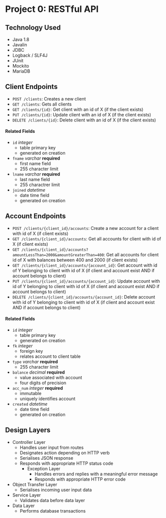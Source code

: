 # Project 0: RESTful API

## Technology Used
- Java 1.8
- Javalin
- JDBC
- Logback / SLF4J
- JUnit
- Mockito
- MariaDB

## Client Endpoints
- `POST /clients`: Creates a new client
- `GET /clients`: Gets all clients
- `GET /clients/{id}`: Get client with an id of X (if the client exists)
- `PUT /clients/{id}`: Update client with an id of X (if the client exists)
- `DELETE /clients/{id}`: Delete client with an id of X (if the client exists)

#### Related Fields
- `id` *integer*
    -  table primary key
    - generated on creation
- `fname` *varchar* **required**
    - first name field
    - 255 character limit
- `lname` *varchar* **required**
    - last name field
    - 255 charactrer limit
- `joined` *datetime*
    - date time field
    - generated on creation

## Account Endpoints

- `POST /clients/{client_id}/accounts`: Create a new account for a client with id of X (if client exists)
- `GET /clients/{client_id}/accounts`: Get all accounts for client with id of X (if client exists)
- `GET /clients/{client_id}/accounts?amountLessThan=2000&amountGreaterThan=400`: Get all accounts for client id of X with balances between 400 and 2000 (if client exists)
- `GET /clients/{client_id}/accounts/{account_id}`: Get account with id of Y belonging to client with id of X (if client and account exist AND if account belongs to client)
- `PUT /clients/{client_id}/accounts/{account_id}`: Update account with id of Y belonging to client with id of X (if client and account exist AND if account belongs to client)
- `DELETE /clients/{client_id}/accounts/{account_id}`: Delete account with id of Y belonging to client with id of X (if client and account exist AND if account belongs to client)

#### Related Fields
- `id` *integer*
    -  table primary key
    - generated on creation
- `fk` *integer*
    - foreign key
    - relates account to client table
- `type` *varchar* **required**
    - 255 character limit
-  `balance` *decimal* **required**
    - value associated with account
    - four digits of precision
- `acc_num` *integer* **required**
    - immutable
    - uniquely identifies account
- `created` *datetime*
    - date time field
    - generated on creation

## Design Layers
- Controller Layer
    - Handles user input from routes
    - Designates action depending on HTTP verb
    - Serialises JSON response
    - Responds with appropriate HTTP status code
        - Exception Layer
            - Handles errors and replies with a meaningful error message
            - Responds with appropriate HTTP error code
- Object Transfer Layer
    - Serialises incoming user input data
- Service Layer
    - Validates data before data layer
- Data Layer
    - Performs database transactions

